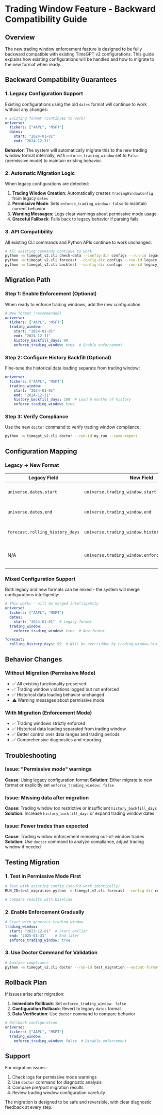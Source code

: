# Trading Window Feature - Backward Compatibility Guide

## Overview

The new trading window enforcement feature is designed to be fully backward compatible with existing TimeGPT v2 configurations. This guide explains how existing configurations will be handled and how to migrate to the new format when ready.

## Backward Compatibility Guarantees

### 1. Legacy Configuration Support
Existing configurations using the old `dates` format will continue to work without any changes:

```yaml
# Existing format (continues to work)
universe:
  tickers: ["AAPL", "MSFT"]
  dates:
    start: "2024-01-01"
    end: "2024-12-31"
```

**Behavior**: The system will automatically migrate this to the new trading window format internally, with `enforce_trading_window` set to `False` (permissive mode) to maintain existing behavior.

### 2. Automatic Migration Logic
When legacy configurations are detected:

1. **Trading Window Creation**: Automatically creates `TradingWindowConfig` from legacy `dates`
2. **Permissive Mode**: Sets `enforce_trading_window: false` to maintain current behavior
3. **Warning Messages**: Logs clear warnings about permissive mode usage
4. **Graceful Fallback**: Falls back to legacy behavior if parsing fails

### 3. API Compatibility
All existing CLI commands and Python APIs continue to work unchanged:

```bash
# All existing commands continue to work
python -m timegpt_v2.cli check-data --config-dir configs --run-id legacy_run
python -m timegpt_v2.cli forecast --config-dir configs --run-id legacy_run
python -m timegpt_v2.cli backtest --config-dir configs --run-id legacy_run
```

## Migration Path

### Step 1: Enable Enforcement (Optional)
When ready to enforce trading windows, add the new configuration:

```yaml
# New format (recommended)
universe:
  tickers: ["AAPL", "MSFT"]
  trading_window:
    start: "2024-01-01"
    end: "2024-12-31"
    history_backfill_days: 90
    enforce_trading_window: true  # Enable enforcement
```

### Step 2: Configure History Backfill (Optional)
Fine-tune the historical data loading separate from trading window:

```yaml
universe:
  tickers: ["AAPL", "MSFT"]
  trading_window:
    start: "2024-01-01"
    end: "2024-12-31"
    history_backfill_days: 180  # Load 6 months of history
    enforce_trading_window: true
```

### Step 3: Verify Compliance
Use the new `doctor` command to verify trading window compliance:

```bash
python -m timegpt_v2.cli doctor --run-id my_run --save-report
```

## Configuration Mapping

### Legacy → New Format

| Legacy Field | New Field | Behavior |
|-------------|-----------|----------|
| `universe.dates.start` | `universe.trading_window.start` | Trading window start date |
| `universe.dates.end` | `universe.trading_window.end` | Trading window end date |
| `forecast.rolling_history_days` | `universe.trading_window.history_backfill_days` | History backfill period |
| N/A | `universe.trading_window.enforce_trading_window` | Enforcement flag (defaults to `false`) |

### Mixed Configuration Support
Both legacy and new formats can be mixed - the system will merge configurations intelligently:

```yaml
# This works - will be merged intelligently
universe:
  tickers: ["AAPL", "MSFT"]
  dates:
    start: "2024-01-01"  # Legacy format
  trading_window:
    enforce_trading_window: true  # New format

forecast:
  rolling_history_days: 90  # Will be overridden by trading_window.history_backfill_days if set
```

## Behavior Changes

### Without Migration (Permissive Mode)
- ✅ All existing functionality preserved
- ✅ Trading window violations logged but not enforced
- ✅ Historical data loading behavior unchanged
- ⚠️ Warning messages about permissive mode

### With Migration (Enforcement Mode)
- ✅ Trading windows strictly enforced
- ✅ Historical data loading separated from trading window
- ✅ Better control over data ranges and trading periods
- ✅ Comprehensive diagnostics and reporting

## Troubleshooting

### Issue: "Permissive mode" warnings
**Cause**: Using legacy configuration format
**Solution**: Either migrate to new format or explicitly set `enforce_trading_window: false`

### Issue: Missing data after migration
**Cause**: Trading window too restrictive or insufficient `history_backfill_days`
**Solution**: Increase `history_backfill_days` or expand trading window dates

### Issue: Fewer trades than expected
**Cause**: Trading window enforcement removing out-of-window trades
**Solution**: Use `doctor` command to analyze compliance, adjust trading window if needed

## Testing Migration

### 1. Test in Permissive Mode First
```bash
# Test with existing config (should work identically)
RUN_ID=test_migration python -m timegpt_v2.cli forecast --config-dir configs

# Compare results with baseline
```

### 2. Enable Enforcement Gradually
```yaml
# Start with generous trading window
trading_window:
  start: "2023-12-01"  # Start earlier
  end: "2025-01-31"    # End later
  enforce_trading_window: true
```

### 3. Use Doctor Command for Validation
```bash
# Analyze compliance
python -m timegpt_v2.cli doctor --run-id test_migration --output-format json --save-report
```

## Rollback Plan

If issues arise after migration:

1. **Immediate Rollback**: Set `enforce_trading_window: false`
2. **Configuration Rollback**: Revert to legacy `dates` format
3. **Data Verification**: Use `doctor` command to compare behavior

```yaml
# Rollback configuration
universe:
  tickers: ["AAPL", "MSFT"]
  trading_window:
    enforce_trading_window: false  # Disable enforcement
```

## Support

For migration issues:
1. Check logs for permissive mode warnings
2. Use `doctor` command for diagnostic analysis
3. Compare pre/post migration results
4. Review trading window configuration carefully

The migration is designed to be safe and reversible, with clear diagnostic feedback at every step.